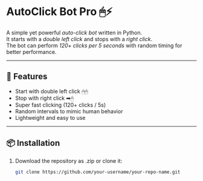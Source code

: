 # AutoClick Bot Pro 🖱⚡

A simple yet powerful *auto-click bot* written in Python.  
It starts with a *double left click* and stops with a *right click*.  
The bot can perform *120+ clicks per 5 seconds* with random timing for better performance.  

---

## 🚀 Features
- Start with double left click 🖱🖱
- Stop with right click ➡🖱
- Super fast clicking (120+ clicks / 5s)
- Random intervals to mimic human behavior
- Lightweight and easy to use

---

## 📦 Installation
1. Download the repository as .zip or clone it:
   ```bash
   git clone https://github.com/your-username/your-repo-name.git
